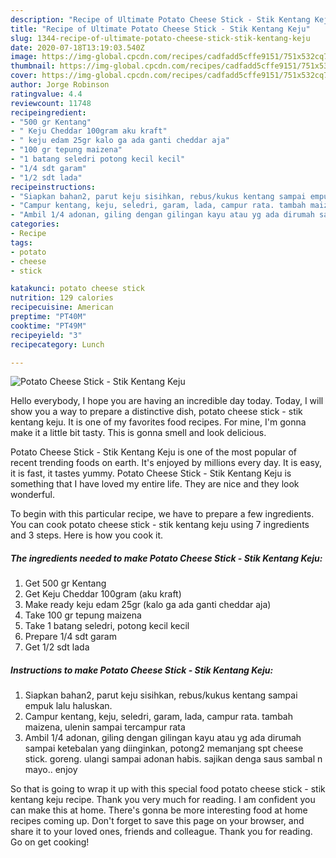 ```yaml
---
description: "Recipe of Ultimate Potato Cheese Stick - Stik Kentang Keju"
title: "Recipe of Ultimate Potato Cheese Stick - Stik Kentang Keju"
slug: 1344-recipe-of-ultimate-potato-cheese-stick-stik-kentang-keju
date: 2020-07-18T13:19:03.540Z
image: https://img-global.cpcdn.com/recipes/cadfadd5cffe9151/751x532cq70/potato-cheese-stick-stik-kentang-keju-foto-resep-utama.jpg
thumbnail: https://img-global.cpcdn.com/recipes/cadfadd5cffe9151/751x532cq70/potato-cheese-stick-stik-kentang-keju-foto-resep-utama.jpg
cover: https://img-global.cpcdn.com/recipes/cadfadd5cffe9151/751x532cq70/potato-cheese-stick-stik-kentang-keju-foto-resep-utama.jpg
author: Jorge Robinson
ratingvalue: 4.4
reviewcount: 11748
recipeingredient:
- "500 gr Kentang"
- " Keju Cheddar 100gram aku kraft"
- " keju edam 25gr kalo ga ada ganti cheddar aja"
- "100 gr tepung maizena"
- "1 batang seledri potong kecil kecil"
- "1/4 sdt garam"
- "1/2 sdt lada"
recipeinstructions:
- "Siapkan bahan2, parut keju sisihkan, rebus/kukus kentang sampai empuk lalu haluskan."
- "Campur kentang, keju, seledri, garam, lada, campur rata. tambah maizena, ulenin sampai tercampur rata"
- "Ambil 1/4 adonan, giling dengan gilingan kayu atau yg ada dirumah sampai ketebalan yang diinginkan, potong2 memanjang spt cheese stick. goreng. ulangi sampai adonan habis. sajikan denga saus sambal n mayo.. enjoy"
categories:
- Recipe
tags:
- potato
- cheese
- stick

katakunci: potato cheese stick 
nutrition: 129 calories
recipecuisine: American
preptime: "PT40M"
cooktime: "PT49M"
recipeyield: "3"
recipecategory: Lunch

---
```



![Potato Cheese Stick - Stik Kentang Keju](https://img-global.cpcdn.com/recipes/cadfadd5cffe9151/751x532cq70/potato-cheese-stick-stik-kentang-keju-foto-resep-utama.jpg)

Hello everybody, I hope you are having an incredible day today. Today, I will show you a way to prepare a distinctive dish, potato cheese stick - stik kentang keju. It is one of my favorites food recipes. For mine, I'm gonna make it a little bit tasty. This is gonna smell and look delicious.



Potato Cheese Stick - Stik Kentang Keju is one of the most popular of recent trending foods on earth. It's enjoyed by millions every day. It is easy, it is fast, it tastes yummy. Potato Cheese Stick - Stik Kentang Keju is something that I have loved my entire life. They are nice and they look wonderful.


To begin with this particular recipe, we have to prepare a few ingredients. You can cook potato cheese stick - stik kentang keju using 7 ingredients and 3 steps. Here is how you cook it.

<!--inarticleads1-->

##### The ingredients needed to make Potato Cheese Stick - Stik Kentang Keju:

1. Get 500 gr Kentang
1. Get  Keju Cheddar 100gram (aku kraft)
1. Make ready  keju edam 25gr (kalo ga ada ganti cheddar aja)
1. Take 100 gr tepung maizena
1. Take 1 batang seledri, potong kecil kecil
1. Prepare 1/4 sdt garam
1. Get 1/2 sdt lada




<!--inarticleads2-->

##### Instructions to make Potato Cheese Stick - Stik Kentang Keju:

1. Siapkan bahan2, parut keju sisihkan, rebus/kukus kentang sampai empuk lalu haluskan.
1. Campur kentang, keju, seledri, garam, lada, campur rata. tambah maizena, ulenin sampai tercampur rata
1. Ambil 1/4 adonan, giling dengan gilingan kayu atau yg ada dirumah sampai ketebalan yang diinginkan, potong2 memanjang spt cheese stick. goreng. ulangi sampai adonan habis. sajikan denga saus sambal n mayo.. enjoy




So that is going to wrap it up with this special food potato cheese stick - stik kentang keju recipe. Thank you very much for reading. I am confident you can make this at home. There's gonna be more interesting food at home recipes coming up. Don't forget to save this page on your browser, and share it to your loved ones, friends and colleague. Thank you for reading. Go on get cooking!
